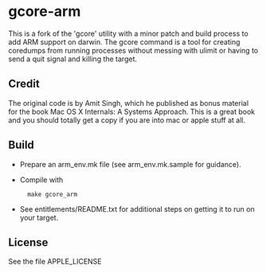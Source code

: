 # gcore-arm

This is a fork of the 'gcore' utility with a minor patch and build process
to add ARM support on darwin. The gcore command is a tool for creating 
coredumps from running processes without messing with ulimit or having
to send a quit signal and killing the target.

## Credit

The original code is by Amit Singh, which he published as bonus material 
for the book Mac OS X Internals: A Systems Approach. This is a great book 
and you should totally get a copy if you are into mac or apple stuff at 
all.

## Build

* Prepare an arm_env.mk file (see arm_env.mk.sample for guidance).
* Compile with

        make gcore_arm

* See entitlements/README.txt for additional steps on getting it to run 
  on your target.

## License

See the file APPLE_LICENSE


